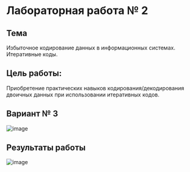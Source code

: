 # Лабораторная работа № 2

## Тема
Избыточное кодирование данных в информационных системах. Итеративные коды.

## Цель работы:
Приобретение практических навыков кодирования/декодирования двоичных данных при использовании итеративных кодов.

## Вариант № 3
![image](https://github.com/user-attachments/assets/2c305d37-17fa-4b5e-8c50-8e55a9de37f4)

## Результаты работы
![image](https://github.com/user-attachments/assets/a3ecfe77-8a5c-4720-b543-ffcbfe588802)
